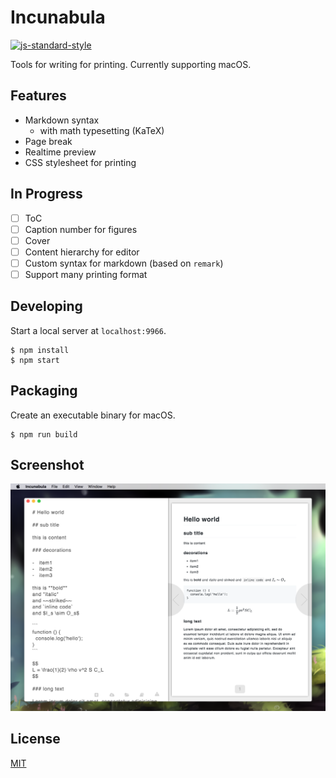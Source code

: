 # Incunabula

[![js-standard-style][0]][1]

Tools for writing for printing. Currently supporting macOS.

## Features

- Markdown syntax
  - with math typesetting (KaTeX)
- Page break
- Realtime preview
- CSS stylesheet for printing

## In Progress

- [ ] ToC
- [ ] Caption number for figures
- [ ] Cover
- [ ] Content hierarchy for editor
- [ ] Custom syntax for markdown (based on `remark`)
- [ ] Support many printing format

## Developing

Start a local server at `localhost:9966`.

```
$ npm install
$ npm start
```

## Packaging

Create an executable binary for macOS.

```
$ npm run build
```

## Screenshot

![](media/main.png)

## License

[MIT](https://tldrlegal.com/license/mit-license)

[0]: https://img.shields.io/badge/code%20style-standard-brightgreen.svg?style=flat-square
[1]: https://github.com/feross/standard
